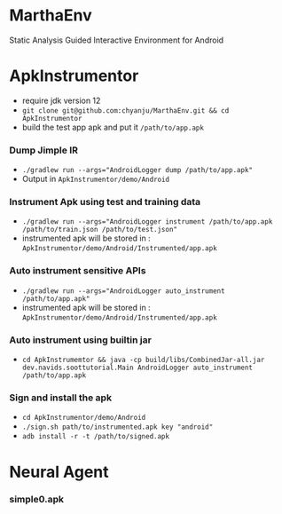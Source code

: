# MarthaEnv
Static Analysis Guided Interactive Environment for Android

# ApkInstrumentor
  * require jdk version 12
  * `git clone git@github.com:chyanju/MarthaEnv.git && cd ApkInstrumentor`
  * build the test app apk and put it `/path/to/app.apk`

### Dump Jimple IR
  * `./gradlew run --args="AndroidLogger dump /path/to/app.apk"`
  * Output in `ApkInstrumentor/demo/Android`

### Instrument Apk using test and training data
  * `./gradlew run --args="AndroidLogger instrument /path/to/app.apk /path/to/train.json /path/to/test.json"`
  * instrumented apk will be stored in : `ApkInstrumentor/demo/Android/Instrumented/app.apk`
  
### Auto instrument sensitive APIs
  * `./gradlew run --args="AndroidLogger auto_instrument /path/to/app.apk"`
  * instrumented apk will be stored in : `ApkInstrumentor/demo/Android/Instrumented/app.apk`

### Auto instrument using builtin jar
  * `cd ApkInstrumemtor && java -cp build/libs/CombinedJar-all.jar dev.navids.soottutorial.Main AndroidLogger auto_instrument /path/to/app.apk`

### Sign and install the apk
  * `cd ApkInstrumentor/demo/Android`
  * `./sign.sh path/to/instrumented.apk key "android"`
  * `adb install -r -t /path/to/signed.apk`

# Neural Agent

### simple0.apk



